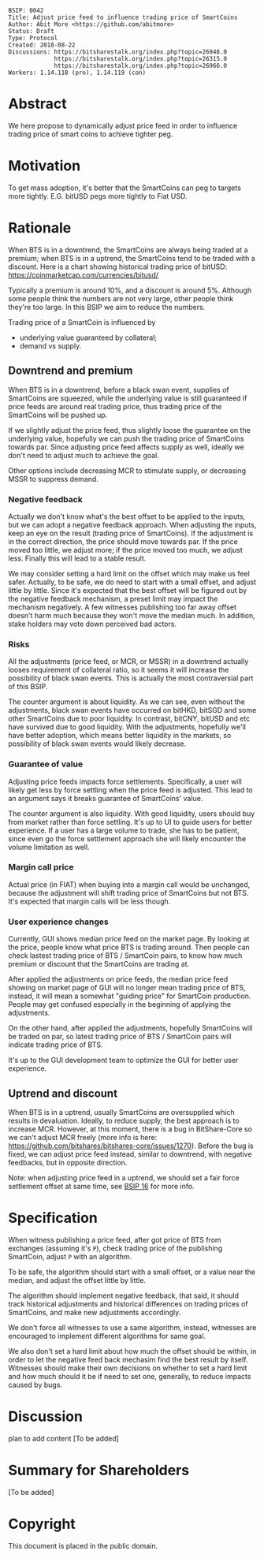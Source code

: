     BSIP: 0042
    Title: Adjust price feed to influence trading price of SmartCoins
    Author: Abit More <https://github.com/abitmore>
    Status: Draft
    Type: Protocol
    Created: 2018-08-22
    Discussions: https://bitsharestalk.org/index.php?topic=26948.0
                 https://bitsharestalk.org/index.php?topic=26315.0
                 https://bitsharestalk.org/index.php?topic=26966.0
    Workers: 1.14.118 (pro), 1.14.119 (con)

# Abstract

We here propose to dynamically adjust price feed in order to influence trading
price of smart coins to achieve tighter peg.

# Motivation

To get mass adoption, it's better that the SmartCoins can peg to targets more
tightly. E.G. bitUSD pegs more tightly to Fiat USD.

# Rationale

When BTS is in a downtrend, the SmartCoins are always being traded at a
premium; when BTS is in a uptrend, the SmartCoins tend to be traded with a
discount. Here is a chart showing historical trading price of bitUSD:
https://coinmarketcap.com/currencies/bitusd/

Typically a premium is around 10%, and a discount is around 5%. Although some
people think the numbers are not very large, other people think they're too
large. In this BSIP we aim to reduce the numbers.

Trading price of a SmartCoin is influenced by
* underlying value guaranteed by collateral;
* demand vs supply.

## Downtrend and premium

When BTS is in a downtrend, before a black swan event, supplies of SmartCoins
are squeezed, while the underlying value is still guaranteed if price feeds are
around real trading price, thus trading price of the SmartCoins will be pushed
up.

If we slightly adjust the price feed, thus slightly loose the guarantee on the
underlying value, hopefully we can push the trading price of SmartCoins towards
par. Since adjusting price feed affects supply as well, ideally we don't need to
adjust much to achieve the goal.

Other options include decreasing MCR to stimulate supply, or decreasing MSSR to
suppress demand.

### Negative feedback

Actually we don't know what's the best offset to be applied to the inputs, but 
we can adopt a negative feedback approach. When adjusting the inputs, keep an
eye on the result (trading price of SmartCoins). If the adjustment is in the
correct direction, the price should move towards par. If the price moved too
little, we adjust more; if the price moved too much, we adjust less. Finally
this will lead to a stable result.

We may consider setting a hard limit on the offset which may make us feel safer.
Actually, to be safe, we do need to start with a small offset, and adjust little
by little. Since it's expected that the best offset will be figured out by the
negative feedback mechanism, a preset limit may impact the mechanism negatively.
A few witnesses publishing too far away offset doesn't harm much because
they won't move the median much. In addition, stake holders may vote down
perceived bad actors.

### Risks

All the adjustments (price feed, or MCR, or MSSR) in a downtrend actually looses
requirement of collateral ratio, so it seems it will increase the possibility
of black swan events. This is actually the most contraversial part of this BSIP.

The counter argument is about liquidity. As we can see, even without the
adjustments, black swan events have occurred on bitHKD, bitSGD and some other
SmartCoins due to poor liquidity. In contrast, bitCNY, bitUSD and etc have
survived due to good liquidity. With the adjustments, hopefully we'll have
better adoption, which means better liquidity in the markets, so possibility
of black swan events would likely decrease.

### Guarantee of value

Adjusting price feeds impacts force settlements. Specifically, a user will
likely get less by force settling when the price feed is adjusted. This lead
to an argument says it breaks guarantee of SmartCoins' value.

The counter argument is also liquidity. With good liquidity, users should buy
from market rather than force settling. It's up to UI to guide users for better
experience. If a user has a large volume to trade, she has to be patient,
since even go the force settlement approach she will likely encounter the
volume limitation as well.

### Margin call price

Actual price (in FIAT) when buying into a margin call would be unchanged,
because the adjustment will shift trading price of SmartCoins but not BTS.
It's expected that margin calls will be less though.

### User experience changes

Currently, GUI shows median price feed on the market page. By looking at the
price,
people know what price BTS is trading around. Then people can check lastest
trading price of BTS / SmartCoin pairs, to know how much premium or discount
that the SmartCoins are trading at.

After applied the adjustments on price feeds, the median price feed showing
on market page of GUI will no longer mean trading price of BTS, instead, it
will mean a somewhat "guiding price" for SmartCoin production. People may get
confused especially in the beginning of applying the adjustments.

On the other hand, after applied the adjustments, hopefully SmartCoins will
be traded on par, so latest trading price of BTS / SmartCoin pairs will
indicate trading price of BTS.

It's up to the GUI development team to optimize the GUI for better user
experience.


## Uptrend and discount

When BTS is in a uptrend, usually SmartCoins are oversupplied which results in
devaluation. Ideally, to reduce supply, the best approach is to increase MCR.
However, at this moment, there is a bug in BitShare-Core so we can't adjust MCR
freely (more info is here:
https://github.com/bitshares/bitshares-core/issues/1270). Before the bug is
fixed, we can adjust price feed instead, similar to downtrend, with negative
feedbacks, but in opposite direction.

Note: when adjusting price feed in a uptrend, we should set a fair force
settlement offset at same time, see [BSIP 16](bsip-0016.md) for more info.


# Specification

When witness publishing a price feed, after got price of BTS from exchanges
(assuming it's `P`), check trading price of the publishing SmartCoin,
adjust `P` with an algorithm.

To be safe, the algorithm should start with a small offset, or a value near
the median, and adjust the offset little by little.

The algorithm should implement negative feedback,
that said, it should track historical adjustments and historical differences
on trading prices of SmartCoins, and make new adjustments accordingly.

We don't force all witnesses to use a same algorithm, instead, witnesses are
encouraged to implement different algorithms for same goal.

We also don't set a hard limit about how much the offset should be within, in
order to let the negative feed back mechasim find the best result by itself.
Witnesses should make their own decisions on whether to set a hard limit and
how much should it be if need to set one, generally, to reduce impacts caused
by bugs.

# Discussion
plan to add content
[To be added]

# Summary for Shareholders

[To be added]

# Copyright

This document is placed in the public domain.
